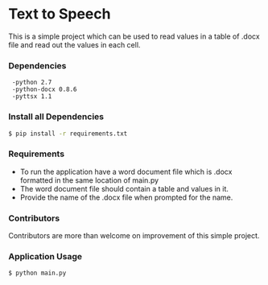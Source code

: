 # Text to Speech
This is a simple project which can be used to read values in a table of .docx file and read out the values in each cell.

### Dependencies
     -python 2.7
     -python-docx 0.8.6
     -pyttsx 1.1

### Install all Dependencies
```sh
$ pip install -r requirements.txt
```

### Requirements
* To run the application have a word document file which is .docx formatted in the same location of main.py
* The word document file should contain a table and values in it.
* Provide the name of the .docx file when prompted for the name.
    
### Contributors
Contributors are more than welcome on improvement of this simple project.

### Application Usage
```sh
$ python main.py
```
